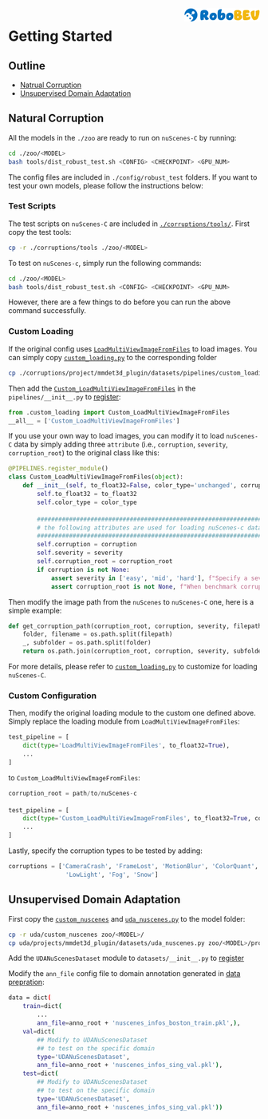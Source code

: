 <img src="../docs/figs/logo2.png" align="right" width="30%">

# Getting Started

## Outline
- [Natrual Corruption](#natrual-corruption)
- [Unsupervised Domain Adaptation](#unsupervised-domain-adaptation)

## Natural Corruption

All the models in the `./zoo` are ready to run on `nuScenes-C` by running:
```bash
cd ./zoo/<MODEL>
bash tools/dist_robust_test.sh <CONFIG> <CHECKPOINT> <GPU_NUM>
```
The config files are included in `./config/robust_test` folders. If you want to test your own models, please follow the instructions below:

### Test Scripts

The test scripts on `nuScenes-C` are included in [`./corruptions/tools/`](../corruptions/tools). First copy the test tools:

```bash
cp -r ./corruptions/tools ./zoo/<MODEL>
```

To test on `nuScenes-c`, simply run the following commands:

```bash
cd ./zoo/<MODEL>
bash tools/dist_robust_test.sh <CONFIG> <CHECKPOINT> <GPU_NUM>
```
However, there are a few things to do before you can run the above command successfully.

### Custom Loading

If the original config uses  [`LoadMultiViewImageFromFiles`](https://github.com/open-mmlab/mmdetection3d/blob/47285b3f1e9dba358e98fcd12e523cfd0769c876/mmdet3d/datasets/pipelines/loading.py#L11) to load images. You can simply copy [`custom_loading.py`](../corruptions/project/mmdet3d_plugin/datasets/pipelines/custom_loading.py) to the corresponding folder 
```bash
cp ./corruptions/project/mmdet3d_plugin/datasets/pipelines/custom_loading.py ./zoo/<MODEL>/projects/mmdet3d_plugin/datasets/pipelines/
```

Then add the [`Custom_LoadMultiViewImageFromFiles`](https://github.com/Daniel-xsy/RoboDet/blob/25ab276f73bd3253fe3caf605c8ab871d7e52aa9/corruptions/project/mmdet3d_plugin/datasets/pipelines/custom_loading.py#L18) in the `pipelines/__init__.py` to [register](https://mmcv.readthedocs.io/en/latest/understand_mmcv/registry.html):

```python
from .custom_loading import Custom_LoadMultiViewImageFromFiles
__all__ = ['Custom_LoadMultiViewImageFromFiles']
```

If you use your own way to load images, you can modify it to load `nuScenes-C` data by simply adding three `attribute` (i.e., `corruption`, `severity`, `corruption_root`) to the original class like this:

```python
@PIPELINES.register_module()
class Custom_LoadMultiViewImageFromFiles(object):
    def __init__(self, to_float32=False, color_type='unchanged', corruption=None, severity=None, corruption_root=None):
        self.to_float32 = to_float32
        self.color_type = color_type

        ################################################################
        # the following attributes are used for loading nuScenes-c data
        ################################################################
        self.corruption = corruption
        self.severity = severity
        self.corruption_root = corruption_root
        if corruption is not None:
            assert severity in ['easy', 'mid', 'hard'], f"Specify a severity of corruption benchmark, now {severity}"
            assert corruption_root is not None, f"When benchmark corruption, specify nuScenes-C root"
```

Then modify the image path from the `nuScenes` to `nuScenes-C` one, here is a simple example:

```python
def get_corruption_path(corruption_root, corruption, severity, filepath):
    folder, filename = os.path.split(filepath)
    _, subfolder = os.path.split(folder)
    return os.path.join(corruption_root, corruption, severity, subfolder, filename)
```

For more details, please refer to [`custom_loading.py`](../corruptions/project/mmdet3d_plugin/datasets/pipelines/custom_loading.py) to customize for loading `nuScenes-C`.

### Custom Configuration

Then, modify the original loading module to the custom one defined above. Simply replace the loading module from `LoadMultiViewImageFromFiles`:

```python
test_pipeline = [
    dict(type='LoadMultiViewImageFromFiles', to_float32=True),
    ...
]
```

to `Custom_LoadMultiViewImageFromFiles`:

```python
corruption_root = path/to/nuScenes-c

test_pipeline = [
    dict(type='Custom_LoadMultiViewImageFromFiles', to_float32=True, corruption_root=corruption_root),
    ...
]
```

Lastly, specify the corruption types to be tested by adding:

```python
corruptions = ['CameraCrash', 'FrameLost', 'MotionBlur', 'ColorQuant', 'Brightness', 
                'LowLight', 'Fog', 'Snow']
```

## Unsupervised Domain Adaptation

First copy the [`custom_nuscenes`](../uda/custom_nuscenes/) and [`uda_nuscenes.py`](../uda/projects/mmdet3d_plugin/datasets/uda_nuscenes.py) to the model folder:
```bash
cp -r uda/custom_nuscenes zoo/<MODEL>/
cp uda/projects/mmdet3d_plugin/datasets/uda_nuscenes.py zoo/<MODEL>/projects/mmdet3d_plugin/datasets
```
Add the `UDANuScenesDataset` module to `datasets/__init__.py` to [register](https://mmcv.readthedocs.io/en/latest/understand_mmcv/registry.html)

Modify the `ann_file` config file to domain annotation generated in [data prepration](./DATA_PREPARE.md):
```bash
data = dict(
    train=dict(
        ...
        ann_file=anno_root + 'nuscenes_infos_boston_train.pkl',),
    val=dict(
        ## Modify to UDANuScenesDataset
        ## to test on the specific domain
        type='UDANuScenesDataset',
        ann_file=anno_root + 'nuscenes_infos_sing_val.pkl'),
    test=dict(    
        ## Modify to UDANuScenesDataset
        ## to test on the specific domain    
        type='UDANuScenesDataset',
        ann_file=anno_root + 'nuscenes_infos_sing_val.pkl'))
```